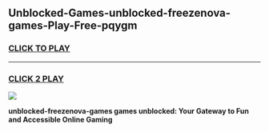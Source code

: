 
## Unblocked-Games-unblocked-freezenova-games-Play-Free-pqygm
<h3>
<a href="https://premium76.site?title=unblocked-freezenova-games&ref=20A">CLICK TO PLAY</a></h3>
<hr>

<h3>
<a href="https://premium76.site?title=unblocked-freezenova-games&ref=20A">CLICK 2 PLAY</a>
  
</h3>

<a href="https://premium76.site?title=unblocked-freezenova-games&ref=20A"><img src="https://clearcache.store/games.png"></a>


**unblocked-freezenova-games games unblocked: Your Gateway to Fun and Accessible Online Gaming**
